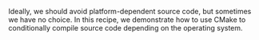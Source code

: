 Ideally, we should avoid platform-dependent source code, but sometimes we have
no choice. In this recipe, we demonstrate how to use CMake
to conditionally compile source code depending on the operating system.
